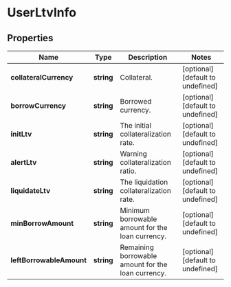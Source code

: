 # UserLtvInfo

## Properties

Name | Type | Description | Notes
------------ | ------------- | ------------- | -------------
**collateralCurrency** | **string** | Collateral. | [optional] [default to undefined]
**borrowCurrency** | **string** | Borrowed currency. | [optional] [default to undefined]
**initLtv** | **string** | The initial collateralization rate. | [optional] [default to undefined]
**alertLtv** | **string** | Warning collateralization ratio. | [optional] [default to undefined]
**liquidateLtv** | **string** | The liquidation collateralization rate. | [optional] [default to undefined]
**minBorrowAmount** | **string** | Minimum borrowable amount for the loan currency. | [optional] [default to undefined]
**leftBorrowableAmount** | **string** | Remaining borrowable amount for the loan currency. | [optional] [default to undefined]

